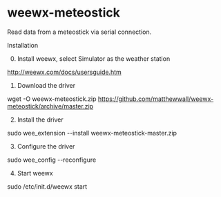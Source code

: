 # weewx-meteostick

Read data from a meteostick via serial connection.


Installation

0) Install weewx, select Simulator as the weather station

http://weewx.com/docs/usersguide.htm

1) Download the driver

wget -O weewx-meteostick.zip https://github.com/matthewwall/weewx-meteostick/archive/master.zip

2) Install the driver

sudo wee_extension --install weewx-meteostick-master.zip

3) Configure the driver

sudo wee_config --reconfigure

4) Start weewx

sudo /etc/init.d/weewx start
